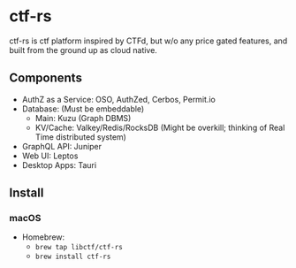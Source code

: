 # ctf-rs
ctf-rs is ctf platform inspired by CTFd, but w/o any price gated features, and built from the ground up as cloud native.

## Components

- AuthZ as a Service: OSO, AuthZed, Cerbos, Permit.io
- Database: (Must be embeddable)
  - Main: Kuzu (Graph DBMS)
  - KV/Cache: Valkey/Redis/RocksDB (Might be overkill; thinking of Real Time distributed system)
- GraphQL API: Juniper
- Web UI: Leptos
- Desktop Apps: Tauri

## Install

### macOS

- Homebrew:
  - `brew tap libctf/ctf-rs`
  - `brew install ctf-rs`
